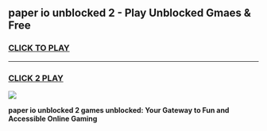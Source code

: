 
## paper io unblocked 2 - Play Unblocked Gmaes & Free
<h3>
<a href="https://news.freeplayer.one?title=paper_io_unblocked_2&ref=23F">CLICK TO PLAY</a></h3>
<hr>

<h3>
<a href="https://news.freeplayer.one?title=paper_io_unblocked_2&ref=23F">CLICK 2 PLAY</a>
  
</h3>

<a href="https://news.freeplayer.one?title=paper_io_unblocked_2&ref=23F/"><img src="https://clearcache.store/games.png"></a>


**paper io unblocked 2 games unblocked: Your Gateway to Fun and Accessible Online Gaming**
